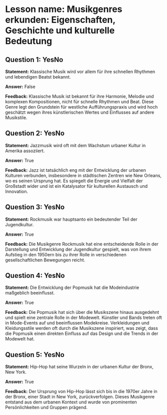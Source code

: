 # Lesson name: Musikgenres erkunden: Eigenschaften, Geschichte und kulturelle Bedeutung

## Question 1: YesNo

**Statement:** Klassische Musik wird vor allem für ihre schnellen Rhythmen und lebendigen Beatst bekannt.

**Answer:** False

**Feedback:**
Klassische Musik ist bekannt für ihre Harmonie, Melodie und komplexen Kompositionen, nicht für schnelle Rhythmen und Beat. Diese Genre legt den Grundstein für westliche Aufführungspraxis und wird hoch geschätzt wegen ihres künstlerischen Wertes und Einflusses auf andere Musikstile.


## Question 2: YesNo

**Statement:** Jazzmusik wird oft mit dem Wachstum urbaner Kultur in Amerika assoziiert.

**Answer:** True

**Feedback:**
Jazz ist tatsächlich eng mit der Entwicklung der urbanen Kulturen verbunden, insbesondere in städtischen Zentren wie New Orleans, wo es seinen Ursprung hat. Es spiegelt die Energie und Vielfalt der Großstadt wider und ist ein Katalysator für kulturellen Austausch und Innovation.


## Question 3: YesNo

**Statement:** Rockmusik war hauptsanto ein bedeutender Teil der Jugendkultur.

**Answer:** True

**Feedback:**
Die Musikgenre Rockmusik hat eine entscheidende Rolle in der Darstellung und Entwicklung der Jugendkultur gespielt, was von ihrem Aufstieg in den 1950ern bis zu ihrer Rolle in verschiedenen gesellschaftlichen Bewegungen reicht.


## Question 4: YesNo

**Statement:** Die Entwicklung der Popmusik hat die Modeindustrie maßgeblich beeinflusst.

**Answer:** True

**Feedback:**
Die Popmusik hat sich über die Musikszene hinaus ausgedehnt und spielt eine zentrale Rolle in der Modewelt. Künstler und Bands treten oft in Mode-Events auf und beeinflussen Modekreise. Verkleidungen und Kleidungsstile werden oft durch die Musikszene inspiriert, was zeigt, dass die Popmusik einen direkten Einfluss auf das Design und die Trends in der Modewelt hat.


## Question 5: YesNo

**Statement:** Hip-Hop hat seine Wurzeln in der urbanen Kultur der Bronx, New York.

**Answer:** True

**Feedback:**
Der Ursprung von Hip-Hop lässt sich bis in die 1970er Jahre in der Bronx, einer Stadt in New York, zurückverfolgen. Dieses Musikgenre entstand aus dem urbanen Kontext und wurde von prominenten Persönlichkeiten und Gruppen prägend.

